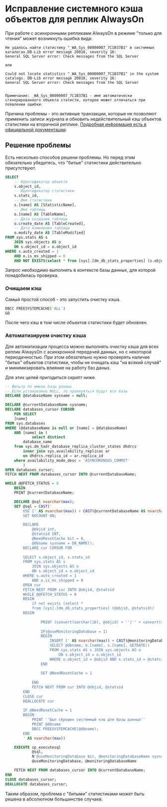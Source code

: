 # Исправление системного кэша объектов для реплик AlwaysOn

При работе с асинхронными репликами AlwaysOn в режиме "только для чтения" может возникнуть ошибка вида:

```text
Не удалось найти статистику "_WA_Sys_00000007_7C1B37B1" в системных каталогах.DB-Lib error message 20018, severity 16:
General SQL Server error: Check messages from the SQL Server

или

Could not locate statistics "_WA_Sys_00000007_7C1B37B1" in the system catalogs. DB-Lib error message 20018, severity 16:
General SQL Server error: Check messages from the SQL Server


Примечание: _WA_Sys_00000007_7C1B37B1 - имя автоматически сгенерированного объекта статисти, которое может отличаться при появлении ошибки.
```

Причина проблемы - это активные транзакции, которые не позволяют применить записи журнала и обновить недействительный кэш объектов статистики на вторичной реплике. [Подробная информация есть в официальной документации](https://learn.microsoft.com/en-us/troubleshoot/sql/database-engine/availability-groups/error-2767-query-secondary-replica-fails).

## Решение проблемы

Есть несколько способов решени проблемы. Но перед этим обязательно убедитесь, что "битые" статистики действительно присутствуют.

```sql
SELECT 
	-- Идентификатор объекта
	s.object_id, 
	-- Идентификатор статистики
	s.stats_id, 
	-- Имя статистики
	s.[name] AS [StatisticName],
	-- Имя таблицы
	o.[name] AS [TableName],
	-- Дата создания таблицы
	o.create_date AS [TableCreated],
	-- Дата изменения таблицы
	o.modify_date AS [TableModified]
FROM sys.stats AS s
	JOIN sys.objects AS o
	ON s.object_id = o.object_id
WHERE s.auto_created = 1
	AND o.is_ms_shipped = 0
	AND NOT EXISTS(select *	from [sys].[dm_db_stats_properties] (s.object_id, s.stats_id))
```

Запрос необходимо выполнять в контексте базы данных, для которой понадобилась проверка.

### Очищаем кэш

Самый простой способ - это запустить очистку кэша.

```sql
DBCC FREESYSTEMCACHE('ALL')
GO
```

После чего кэш в том числе объектов статистики будет обновлен.

### Автоматизируем очистку кэша

Для автоматизации процесса можно выполнять очистку кэша для всех реплик AlwaysOn с асинхронной передачей данных, но с некоторой периодичностью. При этом обязательно нужно проверять наличие "битых" объектов статистики, чтобы не очищать кэш "на всякий случай" и минимизировать влияние на работу баз даных.

Для этих целей пригодиться скрипт ниже.

```sql
-- Фильтр по имени базы данных
-- Если установлено NULL, то проверяться будут все базы
DECLARE @databaseName sysname = null;

DECLARE @currentDatabaseName sysname;
DECLARE databases_cursor CURSOR  
	FOR SELECT
	[name]
FROM sys.databases
WHERE (@databaseName is null or [name] = @databaseName)
	AND [name] in (
			select distinct
		database_name
	from sys.dm_hadr_database_replica_cluster_states dhdrcs
		inner join sys.availability_replicas ar
		on dhdrcs.replica_id = ar.replica_id
	where availability_mode_desc = 'ASYNCHRONOUS_COMMIT'
		)
OPEN databases_cursor;
FETCH NEXT FROM databases_cursor INTO @currentDatabaseName;

WHILE @@FETCH_STATUS = 0  
	BEGIN
	PRINT @currentDatabaseName;

	DECLARE @sql nvarchar(max);
	SET @sql = CAST('
		USE [' AS nvarchar(max)) + CAST(@currentDatabaseName AS nvarchar(max)) + CAST(']
		SET NOCOUNT ON;

		DECLARE
			@objid int,
			@statsid INT,
			@NeedResetCache bit = 0,
			@dbname sysname = DB_NAME();
		DECLARE cur CURSOR FOR
 
		SELECT s.object_id, s.stats_id
		FROM sys.stats AS s
			JOIN sys.objects AS o
			ON s.object_id = o.object_id
		WHERE s.auto_created = 1
			AND o.is_ms_shipped = 0
		OPEN cur
		FETCH NEXT FROM cur INTO @objid, @statsid
		WHILE @@FETCH_STATUS = 0
		BEGIN
			if not exists (select *
			from [sys].[dm_db_stats_properties] (@objid, @statsid))
		BEGIN
 
				PRINT (convert(varchar(10), @objid) + ''|'' + convert(varchar(10), @statsid))
 
				IF(@useMonitoringDatabase = 1)
				BEGIN
					INSERT [' AS nvarchar(max)) + CAST(@monitoringDatabaseName  AS nvarchar(max)) + CAST('].[dbo].[AlwaysOnReplicaMissingStats]
					SELECT @dbname, o.[name], s.[name], GETDATE()
					FROM sys.stats AS s JOIN sys.objects AS o
						ON s.object_id = o.object_id
					WHERE o.object_id = @objid AND s.stats_id = @statsid
				END
				
				SET @NeedResetCache = 1
 
			END
			FETCH NEXT FROM cur INTO @objid, @statsid
		END
		CLOSE cur
		DEALLOCATE cur
 
		IF @NeedResetCache = 1
		BEGIN
			PRINT ''Был сброшен системный кэш для базы данных''
			PRINT @dbname
			DBCC FREESYSTEMCACHE(@dbname);
		END
		' AS nvarchar(max))

	EXECUTE sp_executesql
			@sql,
			N'@useMonitoringDatabase bit, @monitoringDatabaseName sysname',
			@useMonitoringDatabase, @monitoringDatabaseName

	FETCH NEXT FROM databases_cursor INTO @currentDatabaseName;
END
CLOSE databases_cursor;
DEALLOCATE databases_cursor;
```

Таким образом, проблема с "битыми" статистиками может быть решена в абсолютном большинстве случаев.
